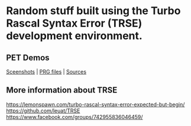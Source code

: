 # Random stuff built using the Turbo Rascal Syntax Error (TRSE) development environment.

## PET Demos
[Sceenshots](https://github.com/fuzzybad/trse/tree/main/pet/screenshots) | 
[PRG files](https://github.com/fuzzybad/trse/tree/main/pet/binaries) |
[Sources](https://github.com/fuzzybad/trse/tree/main/pet/source)


## More information about TRSE
https://lemonspawn.com/turbo-rascal-syntax-error-expected-but-begin/<BR>
https://github.com/leuat/TRSE<BR>
https://www.facebook.com/groups/742955836046459/<BR>

